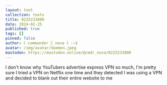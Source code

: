 ```yaml
---
layout: toot
collection: toots
title: 0225233800
date: 2024-02-25
published: true
tags: []
pinned: false
author: ⸸ commander ░ nova ⸸ :~$
avatar: /img/avatar/daemon.jpeg
mastodon: https://mastodon.online/@cmdr_nova/0225233800
---
```


I don't know why YouTubers advertise express VPN so much, I'm pretty sure I tried a VPN on Netflix one time and they detected I was using a VPN and decided to blank out their entire website to me
